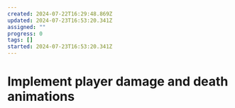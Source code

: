 ```yaml
---
created: 2024-07-22T16:29:48.869Z
updated: 2024-07-23T16:53:20.341Z
assigned: ""
progress: 0
tags: []
started: 2024-07-23T16:53:20.341Z
---
```


# Implement player damage and death animations
